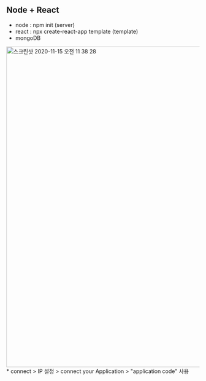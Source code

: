 ## Node + React

* node : npm init (server)
* react : npx create-react-app template (template)
* mongoDB
<img width="836" alt="스크린샷 2020-11-15 오전 11 38 28" src="https://user-images.githubusercontent.com/53853730/99161593-53f23980-2737-11eb-8afc-5a11f709bce2.png">
    * connect > IP 설정 > connect your Application > "application code" 사용
    